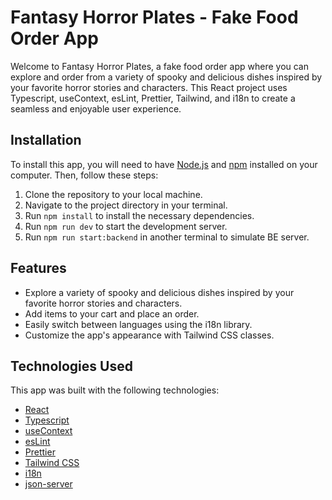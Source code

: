 # Fantasy Horror Plates - Fake Food Order App

Welcome to Fantasy Horror Plates, a fake food order app where you can explore and order from a variety of spooky and delicious dishes inspired by your favorite horror stories and characters. This React project uses Typescript, useContext, esLint, Prettier, Tailwind, and i18n to create a seamless and enjoyable user experience.

## Installation

To install this app, you will need to have [Node.js](https://nodejs.org/) and [npm](https://www.npmjs.com/) installed on your computer. Then, follow these steps:

1. Clone the repository to your local machine.
2. Navigate to the project directory in your terminal.
3. Run `npm install` to install the necessary dependencies.
4. Run `npm run dev` to start the development server.
5. Run `npm run start:backend` in another terminal to simulate BE server.

## Features

-   Explore a variety of spooky and delicious dishes inspired by your favorite horror stories and characters.
-   Add items to your cart and place an order.
-   Easily switch between languages using the i18n library.
-   Customize the app's appearance with Tailwind CSS classes.

## Technologies Used

This app was built with the following technologies:

-   [React](https://reactjs.org/)
-   [Typescript](https://www.typescriptlang.org/)
-   [useContext](https://reactjs.org/docs/hooks-reference.html#usecontext)
-   [esLint](https://eslint.org/)
-   [Prettier](https://prettier.io/)
-   [Tailwind CSS](https://tailwindcss.com/)
-   [i18n](https://www.i18next.com/)
-   [json-server](https://github.com/typicode/json-server/)

